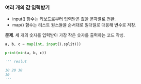 ### 여러 개의 값 입력받기
- input() 함수는 키보드로부터 입력받은 값을 문자열로 전환.
- map() 함수는 리스트 원소들을 순서대로 일대일로 대응해 변수로 저장.
  
**문제**. 세 개의 숫자를 입력받아 가장 작은 숫자를 출력하는 코드 작성.
```py
a, b, c = map(int, input().split())

print(min(a, b, c))

''' reslut

10 20 30
10
'''
```